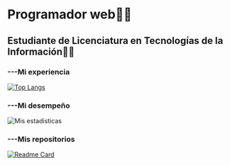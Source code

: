 # Programador web👨‍💻
## Estudiante de Licenciatura en Tecnologías de la Información👨‍🎓

### ---Mi experiencia
[![Top Langs](https://github-readme-stats.vercel.app/api/top-langs/?username=diegoalz&layout=compact&theme=radical)](https://github.com/diegoalz/github-readme-stats)

### ---Mi desempeño
![Mis estadisticas](https://github-readme-stats.vercel.app/api?username=diegoalz&show_icons=true&theme=radical)

### ---Mis repositorios
[![Readme Card](https://github-readme-stats.vercel.app/api/pin/?username=diegoalz&repo=mi_pagina&theme=synthwave)](https://github.com/diegoalz/github-readme-stats)


<!--
**diegoalz/diegoalz** is a ✨ _special_ ✨ repository because its `README.md` (this file) appears on your GitHub profile.

Here are some ideas to get you started:

- 🔭 I’m currently working on ...
- 🌱 I’m currently learning ...
- 👯 I’m looking to collaborate on ...
- 🤔 I’m looking for help with ...
- 💬 Ask me about ...
- 📫 How to reach me: ...
- 😄 Pronouns: ...
- ⚡ Fun fact: ...
-->
